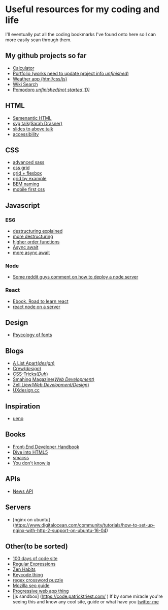 # Useful resources for my coding and life
I'll eventually put all the coding bookmarks I've found onto here so I can more easily scan through them.

## My github projects so far
* [Calculator](https://westleyc30.github.io/calculator/)
* [Portfolio (works need to update project info *unfinished*)](https://westleyc30.github.io/portfolio/)
* [Weather app (html/css/js)](https://westleyc30.github.io/local_weather/)
* [Wiki Search](https://westleyc30.github.io/wiki-viewer/)
* [Pomodoro *unfinished(not started :D)*](https://pom-app.herokuapp.com/)

## HTML
* [Semenantic HTML](https://www.smashingmagazine.com/2015/02/design-last/#semantic-html)
* [svg talk(Sarah Drasner)](https://www.youtube.com/watch?v=BTyKwxf60s4)
* [slides to above talk](http://slides.com/sdrasner/sfhtml5-17#/25)
* [accessibility](http://webaim.org/resources/contrastchecker/)

## CSS
* [advanced sass](https://gist.github.com/jareware/4738651)
* [css grid](https://www.youtube.com/watch?v=7kVeCqQCxlk)
* [grid + flexbox](https://css-tricks.com/css-grid-replace-flexbox/)
* [grid by example](https://gridbyexample.com)
* [BEM naming](http://getbem.com/naming/)
* [mobile first css](https://www.sitepoint.com/introduction-mobile-first-media-queries/)

## Javascript
  
### ES6
* [destructuring explained](http://wesbos.com/destructuring-objects/)
* [more destructuring](http://www.projectforrest.com/path/97)
* [higher order functions](https://developer.ibm.com/node/2016/01/11/higher-order-functions-in-es6easy-as-a-b-c/)
* [Async await](https://blog.patricktriest.com/what-is-async-await-why-should-you-care/)
* [more async await](https://davidwalsh.name/async-await)
### Node
* [Some reddit guys comment on how to deploy a node server](https://www.reddit.com/r/webdev/comments/6nd7oj/how_do_i_upload_my_nodejs_project_to_digitalocean/)
### React
* [Ebook, Road to learn react](https://www.robinwieruch.de/the-road-to-learn-react/)
* [react node on a server](http://ericsowell.com/blog/2017/5/16/create-react-app-and-express)

## Design
* [Psycology of fonts](https://crew.co/blog/the-psychology-of-fonts/)

## Blogs
* [A List Apart(*design*)](https://alistapart.com/)
* [Crew(*design*)](https://crew.co/blog/)
* [CSS-Tricks(*Duh*)](https://css-tricks.com/)
* [Smahing Magazine(*Web Development*)](https://www.smashingmagazine.com/)
* [Zell Liew(*Web Development/Design*)](https://zellwk.com/blog/)
* [UXdesign.cc](https://uxdesign.cc/)

## Inspiration
* [ueno](https://ueno.co/) 

## Books
* [Front-End Developer Handbook](https://frontendmasters.com/books/front-end-handbook/2017/)
* [Dive into HTML5](http://diveintohtml5.info/index.html)
* [smacss](https://smacss.com/book/)
* [You don't know js](https://github.com/getify/You-Dont-Know-JS)


## APIs
* [News API](https://newsapi.org)

## Servers
* [nginx on ubuntu] (https://www.digitalocean.com/community/tutorials/how-to-set-up-nginx-with-http-2-support-on-ubuntu-16-04)

## Other(to be sorted)
* [100 days of code site](http://100daysofcode.com/index.html)
* [Regular Expressions](https://qntm.org/files/re/re.html)
* [Zen Habits](https://zenhabits.net/)
* [Keycode thing](keycode.info)
* [regex crossword puzzle](https://regexcrossword.com/)
* [Mozilla seo guide](https://moz.com/beginners-guide-to-seo)
* [Progressive web app thing](https://dev.to/alexjoverm/how-i-made-a-progressive-web-app-out-of-my-blog)
* [js sandbox] (https://code.patricktriest.com/
)
 If by some miracle you're seeing this and know any cool site, guide or what have you [twitter me](https://twitter.com/hideshis)